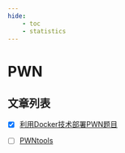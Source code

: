 ```yaml
---
hide:
    - toc
    - statistics
---
```

# PWN

## 文章列表

+ [x] [利用Docker技术部署PWN题目](other/build-pwn.md)

+ [ ] [PWNtools](pwntools/notes.md)
